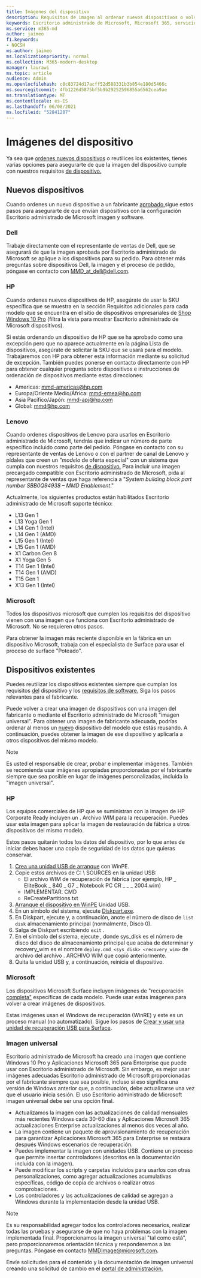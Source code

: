 ```yaml
---
title: Imágenes del dispositivo
description: Requisitos de imagen al ordenar nuevos dispositivos o volver a la aplicación de dispositivos existentes
keywords: Escritorio administrado de Microsoft, Microsoft 365, servicio, documentación
ms.service: m365-md
author: jaimeo
f1.keywords:
- NOCSH
ms.author: jaimeo
ms.localizationpriority: normal
ms.collection: M365-modern-desktop
manager: laurawi
ms.topic: article
audience: Admin
ms.openlocfilehash: c8c83724d17acff52d588331b3b854e180d5466c
ms.sourcegitcommit: 4fb1226d5875bf5b9b29252596855a6562cea9ae
ms.translationtype: MT
ms.contentlocale: es-ES
ms.lasthandoff: 06/08/2021
ms.locfileid: "52841287"
---
```

# <a name="device-images"></a>Imágenes del dispositivo


Ya sea que [ordenes nuevos dispositivos](#new-devices) o reutilices los existentes, tienes varias opciones para asegurarte de que la imagen del dispositivo cumple con nuestros requisitos [de dispositivo.](device-requirements.md#check-hardware-requirements) [](#existing-devices)

## <a name="new-devices"></a>Nuevos dispositivos
Cuando ordenes un nuevo dispositivo a un fabricante [aprobado,](device-requirements.md#minimum-requirements)sigue estos pasos para asegurarte de que envían dispositivos con la configuración Escritorio administrado de Microsoft imagen y software.

### <a name="dell"></a>Dell
Trabaje directamente con el representante de ventas de Dell, que se asegurará de que la imagen aprobada por Escritorio administrado de Microsoft se aplique a los dispositivos para su pedido. Para obtener más preguntas sobre dispositivos Dell, la imagen y el proceso de pedido, póngase en contacto con MMD_at_dell@dell.com.

### <a name="hp"></a>HP 
Cuando ordenes nuevos dispositivos de HP, asegúrate de usar la SKU específica que se muestra en la sección Requisitos adicionales para cada modelo que se encuentra en el sitio de dispositivos empresariales de [Shop Windows 10 Pro](https://www.microsoft.com/windowsforbusiness/view-all-devices) (filtra la vista para mostrar Escritorio administrado de Microsoft dispositivos).

Si estás ordenando un dispositivo de HP [](customizing.md) que se ha aprobado como una excepción pero que no aparece actualmente en la página Lista de dispositivos, asegúrate de solicitar la SKU que se usará para el modelo. Trabajaremos con HP para obtener esta información mediante su solicitud de excepción. También puedes ponerse en contacto directamente con HP para obtener cualquier pregunta sobre dispositivos e instrucciones de ordenación de dispositivos mediante estas direcciones:
 
- Americas: mmd-americas@hp.com
- Europa/Oriente Medio/África: mmd-emea@hp.com
- Asia Pacífico/Japón: mmd-apj@hp.com
- Global: mmd@hp.com

### <a name="lenovo"></a>Lenovo
Cuando ordenes dispositivos de Lenovo para usarlos en Escritorio administrado de Microsoft, tendrás que indicar un número de parte específico incluido como parte del pedido. Póngase en contacto con su representante de ventas de Lenovo o con el partner de canal de Lenovo y pídales que creen un *"modelo* de oferta especial" con un sistema que cumpla con nuestros requisitos [de dispositivo.](device-requirements.md#minimum-requirements) Para incluir una imagen precargado compatible con Escritorio administrado de Microsoft, pida al representante de ventas que haga referencia a "*System building block part number SBB0Q94938 – MMD Enablement*."

Actualmente, los siguientes productos están habilitados Escritorio administrado de Microsoft soporte técnico:

- L13 Gen 1
- L13 Yoga Gen 1
- L14 Gen 1 (Intel)
- L14 Gen 1 (AMD)
- L15 Gen 1 (Intel)
- L15 Gen 1 (AMD)
- X1 Carbon Gen 8
- X1 Yoga Gen 5
- T14 Gen 1 (Intel)
- T14 Gen 1 (AMD)
- T15 Gen 1
- X13 Gen 1 (Intel)


### <a name="microsoft"></a>Microsoft
Todos los dispositivos microsoft que cumplen los requisitos del dispositivo vienen con una imagen que funciona con Escritorio administrado de Microsoft. No se requieren otros pasos.

Para obtener la imagen más reciente disponible en la fábrica en un dispositivo Microsoft, trabaja con el especialista de Surface para usar el proceso de surface "Poteado".

## <a name="existing-devices"></a>Dispositivos existentes

Puedes reutilizar los dispositivos existentes siempre que cumplan los requisitos [del](device-requirements.md#minimum-requirements) dispositivo y los [requisitos de software.](device-requirements.md#installed-software) Siga los pasos relevantes para el fabricante.

Puede volver a crear una imagen de dispositivos con una imagen del fabricante o mediante el Escritorio administrado de Microsoft "imagen universal". Para obtener una imagen de fabricante adecuada, podrías ordenar al menos un [nuevo](#new-devices) dispositivo del modelo que estás reusando. A continuación, puedes obtener la imagen de ese dispositivo y aplicarla a otros dispositivos del mismo modelo.

> [!NOTE]
> Es usted el responsable de crear, probar e implementar imágenes. También se recomienda usar imágenes apropiadas proporcionadas por el fabricante siempre que sea posible en lugar de imágenes personalizadas, incluida la "imagen universal".

### <a name="hp"></a>HP

Los equipos comerciales de HP que se suministran con la imagen de HP Corporate Ready incluyen un . Archivo WIM para la recuperación. Puedes usar esta imagen para aplicar la imagen de restauración de fábrica a otros dispositivos del mismo modelo.

Estos pasos quitarán todos los datos del dispositivo, por lo que antes de iniciar debes hacer una copia de seguridad de los datos que quieras conservar.

1. [Crea una unidad USB de arranque](/windows-hardware/manufacture/desktop/winpe-create-usb-bootable-drive) con WinPE.
2. Copie estos archivos de C: \\ SOURCES en la unidad USB:
    - El archivo WIM de recuperación de fábrica (por ejemplo, HP \_ EliteBook \_ 840 \_ G7 \_ Notebook PC CR \_ \_ \_ 2004.wim)
    - IMPLEMENTAR. CMD
    - ReCreatePartitions.txt
3. [Arranque el dispositivo en WinPE](https://store.hp.com/us/en/tech-takes/how-to-boot-from-usb-drive-on-windows-10-pcs) Unidad USB.
4. En un símbolo del sistema, ejecute [Diskpart.exe](/windows-server/administration/windows-commands/diskpart#additional-references).
5. En Diskpart, ejecute y, a continuación, anote el número de disco de `list disk` almacenamiento principal (normalmente, Disco 0).
6. Salga de Diskpart escribiendo `exit` .
7. En el símbolo del sistema, ejecute , donde sys_disk es el número de disco del disco de almacenamiento principal que acaba de determinar y recovery_wim es el nombre `deploy.cmd <sys_disk> <recovery_wim>` de archivo del archivo .   ARCHIVO WIM que copió anteriormente.
8. Quita la unidad USB y, a continuación, reinicia el dispositivo.

### <a name="microsoft"></a>Microsoft 

Los dispositivos Microsoft Surface incluyen imágenes de "recuperación [completa"](https://support.microsoft.com/en-us/surfacerecoveryimage) específicas de cada modelo. Puede usar estas imágenes para volver a crear imágenes de dispositivos.

Estas imágenes usan el Windows de recuperación (WinRE) y este es un proceso manual (no automatizado). Sigue los pasos de [Crear y usar una unidad de recuperación USB para Surface](https://support.microsoft.com/surface/creating-and-using-a-usb-recovery-drive-for-surface-677852e2-ed34-45cb-40ef-398fc7d62c07).


### <a name="universal-image"></a>Imagen universal
Escritorio administrado de Microsoft ha creado una imagen que contiene Windows 10 Pro y Aplicaciones Microsoft 365 para Enterprise que puede usar con Escritorio administrado de Microsoft. Sin embargo, es mejor usar imágenes adecuadas Escritorio administrado de Microsoft proporcionadas por el fabricante siempre que sea posible, incluso si eso significa una versión de Windows anterior que, a continuación, debe actualizarse una vez que el usuario inicia sesión. El uso Escritorio administrado de Microsoft imagen universal debe ser una opción final.

- Actualizamos la imagen con las actualizaciones de calidad mensuales más recientes Windows cada 30-60 días y Aplicaciones Microsoft 365 actualizaciones Enterprise actualizaciones al menos dos veces al año.
- La imagen contiene un paquete de aprovisionamiento de recuperación para garantizar Aplicaciones Microsoft 365 para Enterprise se restaura después Windows escenarios de recuperación.
- Puedes implementar la imagen con unidades USB. Contiene un proceso que permite insertar controladores (descritos en la documentación incluida con la imagen).
- Puede modificar los scripts y carpetas incluidos para usarlos con otras personalizaciones, como agregar actualizaciones acumulativas específicas, código de copia de archivos o realizar otras comprobaciones.
- Los controladores y las actualizaciones de calidad se agregan a Windows durante la implementación desde la unidad USB.

> [!NOTE]
> Es su responsabilidad agregar todos los controladores necesarios, realizar todas las pruebas y asegurarse de que no haya problemas con la imagen implementada final. Proporcionamos la imagen universal "tal como está", pero proporcionaremos orientación técnica y responderemos a las preguntas. Póngase en contacto MMDImage@microsoft.com.

Envíe solicitudes para el contenido y la documentación de imagen universal creando una solicitud de cambio en el [portal de administración.](../get-started/access-admin-portal.md)


